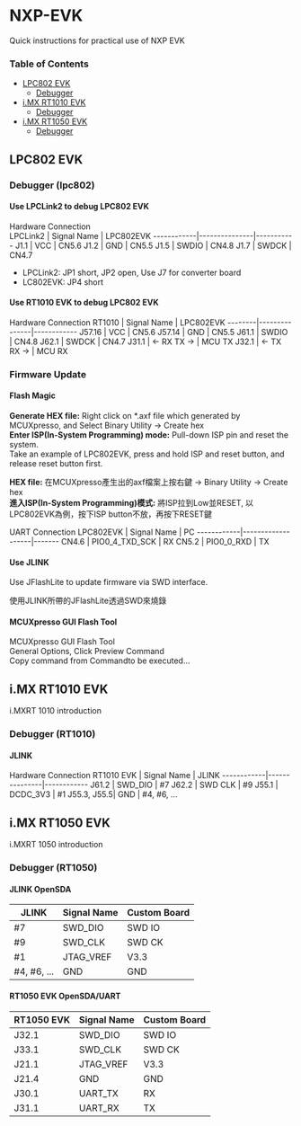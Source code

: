 # NXP-EVK
Quick instructions for practical use of NXP EVK

### Table of Contents
* [LPC802 EVK](#lpc802-evk)
    - [Debugger](#debugger-lpc802)
* [i.MX RT1010 EVK](#imx-rt1010-evk)
    - [Debugger](#debugger-rt1010)
* [i.MX RT1050 EVK](#imx-rt1050-evk)
    - [Debugger](#debugger-rt1050)

## LPC802 EVK
### Debugger (lpc802)
#### Use LPCLink2 to debug LPC802 EVK
Hardware Connection  
LPCLink2    | Signal Name   | LPC802EVK
------------|---------------|-----------
J1.1        | VCC           | CN5.6
J1.2        | GND           | CN5.5
J1.5        | SWDIO         | CN4.8
J1.7        | SWDCK         | CN4.7

* LPCLink2: JP1 short, JP2 open, Use J7 for converter board
* LC802EVK: JP4 short  

#### Use RT1010 EVK to debug LPC802 EVK
Hardware Connection
RT1010  | Signal Name   | LPC802EVK
--------|---------------|------------
J57.16  | VCC           | CN5.6
J57.14  | GND           | CN5.5
J61.1   | SWDIO         | CN4.8
J62.1   | SWDCK         | CN4.7
J31.1   | <- RX TX ->   | MCU TX
J32.1   | <- TX RX ->   | MCU RX

### Firmware Update
#### Flash Magic
__Generate HEX file:__ Right click on *.axf file which generated by MCUXpresso, and Select Binary Utility -> Create hex  
__Enter ISP(In-System Programming) mode:__ Pull-down ISP pin and reset the system.  
Take an example of LPC802EVK, press and hold ISP and reset button, and release reset button first.

__HEX file:__ 在MCUXpresso產生出的axf檔案上按右鍵 -> Binary Utility -> Create hex  
__進入ISP(In-System Programming)模式:__ 將ISP拉到Low並RESET, 以LPC802EVK為例，按下ISP button不放，再按下RESET鍵

UART Connection
LPC802EVK   | Signal Name       | PC
------------|-------------------|-------
CN4.6       | PIO0_4_TXD_SCK    | RX
CN5.2       | PIO0_0_RXD        | TX

#### Use JLINK
Use JFlashLite to update firmware via SWD interface.

使用JLINK所帶的JFlashLite透過SWD來燒錄
#### MCUXpresso GUI Flash Tool
MCUXpresso GUI Flash Tool  
General Options, Click Preview Command  
Copy command from Commandto be executed...  

## i.MX RT1010 EVK
i.MXRT 1010 introduction
### Debugger (RT1010)
#### JLINK
Hardware Connection
RT1010 EVK  | Signal Name   | JLINK
------------|---------------|------------
J61.2       | SWD_DIO       | #7
J62.2       | SWD CLK       | #9
J55.1       | DCDC_3V3      | #1
J55.3, J55.5| GND           | #4, #6, ...

## i.MX RT1050 EVK
i.MXRT 1050 introduction
### Debugger (RT1050)
#### JLINK OpenSDA
JLINK       | Signal Name   | Custom Board
------------|---------------|---------------
 #7         | SWD_DIO       | SWD IO
 #9         | SWD_CLK       | SWD CK
 #1         | JTAG_VREF     | V3.3
 #4, #6, ...| GND           | GND

#### RT1050 EVK OpenSDA/UART
RT1050 EVK  | Signal Name   | Custom Board
------------|---------------|---------------
J32.1       | SWD_DIO       | SWD IO
J33.1       | SWD_CLK       | SWD CK
J21.1       | JTAG_VREF     | V3.3
J21.4       | GND           | GND
J30.1       | UART_TX       | RX
J31.1       | UART_RX       | TX
